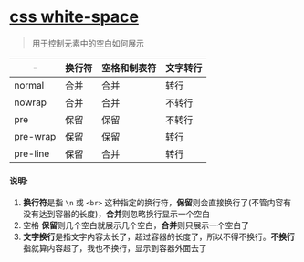 [css white-space](https://developer.mozilla.org/zh-CN/docs/Web/CSS/white-space)
==

> 用于控制元素中的空白如何展示

|-|	换行符	|空格和制表符	|文字转行|
|-|-|-|-|
|normal	|合并	|合并	|转行|
|nowrap	|合并	|合并	|不转行|
|pre	|保留	|保留	|不转行|
|pre-wrap	|保留	|保留|	转行|
|pre-line	|保留	|合并	|转行|

#### 说明:
1. **换行符**是指 `\n` 或 `<br>` 这种指定的换行符，**保留**则会直接换行了(不管内容有没有达到容器的长度)，**合并**则忽略换行显示一个空白
2. 空格 **保留**则几个空白就展示几个空白，**合并**则只展示一个空白了
3. **文字换行**是指文字内容太长了，超过容器的长度了，所以不得不换行。**不换行**指就算内容超了，我也不换行，显示到容器外面去了
